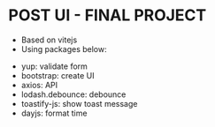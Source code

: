 # POST UI - FINAL PROJECT

- Based on vitejs
- Using packages below:
+ yup: validate form
+ bootstrap: create UI 
+ axios: API
+ lodash.debounce: debounce
+ toastify-js: show toast message
+ dayjs: format time
